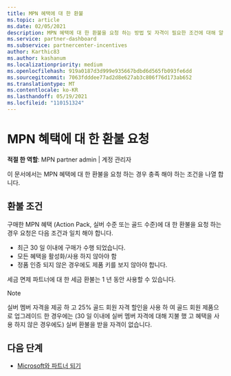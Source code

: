 ```yaml
---
title: MPN 혜택에 대 한 환불
ms.topic: article
ms.date: 02/05/2021
description: MPN 혜택에 대 한 환불을 요청 하는 방법 및 자격이 필요한 조건에 대해 알아봅니다.
ms.service: partner-dashboard
ms.subservice: partnercenter-incentives
author: Karthic83
ms.author: kashanum
ms.localizationpriority: medium
ms.openlocfilehash: 919a0187d3d999e935667bdbd6d565fb093fe6dd
ms.sourcegitcommit: 7063fdddee77ad2d8e627ab3c806f76d173ab652
ms.translationtype: MT
ms.contentlocale: ko-KR
ms.lasthandoff: 05/19/2021
ms.locfileid: "110151324"
---
```

# <a name="request-a-refund-for-an-mpn-benefit"></a>MPN 혜택에 대 한 환불 요청

**적절 한 역할**: MPN partner admin | 계정 관리자

이 문서에서는 MPN 혜택에 대 한 환불을 요청 하는 경우 충족 해야 하는 조건을 나열 합니다.

## <a name="criteria-for-a-refund"></a>환불 조건
구매한 MPN 혜택 (Action Pack, 실버 수준 또는 골드 수준)에 대 한 환불을 요청 하는 경우 요청은 다음 조건과 일치 해야 합니다.

- 최근 30 일 이내에 구매가 수행 되었습니다.
- 모든 혜택을 활성화/사용 하지 않아야 함
- 정품 인증 되지 않은 경우에도 제품 키를 보지 않아야 합니다.

세금 면제 파트너에 대 한 세금 환불는 1 년 동안 사용할 수 있습니다.

>[!NOTE]
>실버 멤버 자격을 제공 하 고 25% 골드 회원 자격 할인을 사용 하 여 골드 회원 제품으로 업그레이드 한 경우에는 (30 일 이내에 실버 멤버 자격에 대해 지불 했 고 혜택을 사용 하지 않은 경우에도) 실버 환불을 받을 자격이 없습니다.

## <a name="next-steps"></a>다음 단계

- [Microsoft와 파트너 되기](mpn-overview.md)
